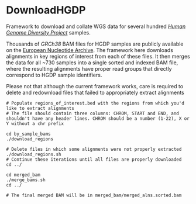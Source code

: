 # DownloadHGDP
Framework to download and collate WGS data for several hundred [*Human Genome Diversity Project*](https://en.wikipedia.org/wiki/Human_Genome_Diversity_Project) samples.

Thousands of *GRCh38* BAM files for HGDP samples are publicly available on the [European Nucleotide Archive](https://www.ebi.ac.uk/ena/data/view/PRJEB6463). The framework here downloads alignments in key regions of interest from each of these files. It then merges the data for all ~730 samples into a single sorted and indexed BAM file, where the resulting alignments have proper read groups that directly correspond to HGDP sample identifiers. 

Please not that although the current framework works, care is required to delete and redownload files that failed to appropriately extract alignments


```
# Populate regions_of_interest.bed with the regions from which you'd like to extract alignments
# The file should contain three columns: CHROM, START and END, and shouldn't have any header lines. CHROM should be a number (1-22), X or Y without a chr prefix

cd by_sample_bams
./download_regions

# Delete files in which some alignments were not properly extracted
./download_regions.sh
# Continue these iterations until all files are properly downloaded
cd ../

cd merged_bam
./merge_bams.sh
cd ../

# The final merged BAM will be in merged_bam/merged_alns.sorted.bam

```
